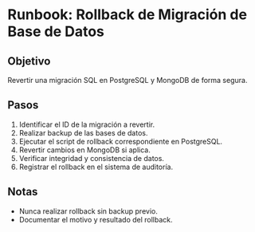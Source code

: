 # Runbook: Rollback de Migración de Base de Datos

## Objetivo
Revertir una migración SQL en PostgreSQL y MongoDB de forma segura.

## Pasos
1. Identificar el ID de la migración a revertir.
2. Realizar backup de las bases de datos.
3. Ejecutar el script de rollback correspondiente en PostgreSQL.
4. Revertir cambios en MongoDB si aplica.
5. Verificar integridad y consistencia de datos.
6. Registrar el rollback en el sistema de auditoría.

## Notas
- Nunca realizar rollback sin backup previo.
- Documentar el motivo y resultado del rollback.
